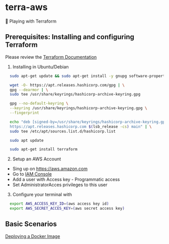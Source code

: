 # terra-aws

:rocket: Playing with Terraform


## Prerequisites: Installing and configuring Terraform
Please review the [Terraform Documentation](https://developer.hashicorp.com/terraform/tutorials/aws-get-started/install-cli?in=terraform%2Faws-get-started)

1. Installing in Ubuntu/Debian

```sh
  sudo apt-get update && sudo apt-get install -y gnupg software-properties-common
```
```sh
  wget -O- https://apt.releases.hashicorp.com/gpg | \
  gpg --dearmor | \
  sudo tee /usr/share/keyrings/hashicorp-archive-keyring.gpg
```
```sh
  gpg --no-default-keyring \
  --keyring /usr/share/keyrings/hashicorp-archive-keyring.gpg \
  --fingerprint
```
```sh
  echo "deb [signed-by=/usr/share/keyrings/hashicorp-archive-keyring.gpg] \
  https://apt.releases.hashicorp.com $(lsb_release -cs) main" | \
  sudo tee /etc/apt/sources.list.d/hashicorp.list
```
```sh
  sudo apt update
  ```
```sh  
  sudo apt-get install terraform
```

2. Setup an AWS Account

* Sing up on https://aws.amazon.com
* Go to [IAM Console](https://amzn.to/33fM2jf)
* Add a user with Access key - Programmatic access
* Set AdministratorAcces privileges to this user

3. Configure your terminal with

```sh
  export AWS_ACCESS_KEY_ID=(aws access key id)
  export AWS_SECRET_ACCES_KEY=(aws secret access key)
```

## Basic Scenarios
[Deploying a Docker Image](/Docker)


